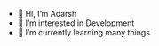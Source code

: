 - 👋 Hi, I’m Adarsh
- 👀 I’m interested in Development
- 🌱 I’m currently learning many things

<!---
Adarsh2151/Adarsh2151 is a ✨ special ✨ repository because its `README.md` (this file) appears on your GitHub profile.
You can click the Preview link to take a look at your changes.
--->
